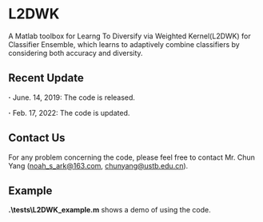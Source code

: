 # L2DWK

A Matlab toolbox for Learng To Diversify via Weighted Kernel(L2DWK) for Classifier Ensemble, which learns to adaptively combine classifiers by considering both accuracy and diversity.

## Recent Update
**·** June. 14, 2019: The code is released.

**·** Feb. 17, 2022: The code is updated.

## Contact Us
For any problem concerning the code, please feel free to contact Mr. Chun Yang (noah_s_ark@163.com, chunyang@ustb.edu.cn).

## Example
**.\tests\L2DWK_example.m** shows a demo of using the code.
